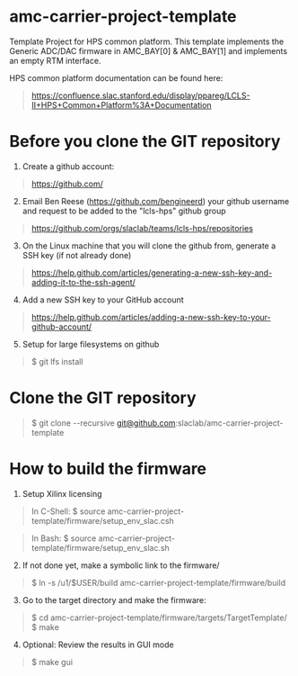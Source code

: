 # amc-carrier-project-template
Template Project for HPS common platform.  This template implements the Generic ADC/DAC firmware in AMC_BAY[0] & AMC_BAY[1] and implements an empty RTM interface.

HPS common platform documentation can be found here:

> https://confluence.slac.stanford.edu/display/ppareg/LCLS-II+HPS+Common+Platform%3A+Documentation

# Before you clone the GIT repository

1) Create a github account:
> https://github.com/

2) Email Ben Reese (https://github.com/bengineerd) your github username and request to be added to the "lcls-hps" github group
> https://github.com/orgs/slaclab/teams/lcls-hps/repositories

3) On the Linux machine that you will clone the github from, generate a SSH key (if not already done)
> https://help.github.com/articles/generating-a-new-ssh-key-and-adding-it-to-the-ssh-agent/

4) Add a new SSH key to your GitHub account
> https://help.github.com/articles/adding-a-new-ssh-key-to-your-github-account/

5) Setup for large filesystems on github
> $ git lfs install

# Clone the GIT repository
> $ git clone --recursive git@github.com:slaclab/amc-carrier-project-template

# How to build the firmware

1) Setup Xilinx licensing
> In C-Shell: $ source amc-carrier-project-template/firmware/setup_env_slac.csh

> In Bash:    $ source amc-carrier-project-template/firmware/setup_env_slac.sh

2) If not done yet, make a symbolic link to the firmware/
> $ ln -s /u1/$USER/build amc-carrier-project-template/firmware/build

3) Go to the target directory and make the firmware:
> $ cd amc-carrier-project-template/firmware/targets/TargetTemplate/
> $ make

4) Optional: Review the results in GUI mode
> $ make gui
